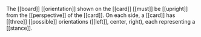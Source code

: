 The [[board]] [[orientation]] shown on the [[card]] [[must]] be [[upright]] from the [[perspective]] of the [[card]]. On each side, a [[card]] has [[three]] [[possible]] orientations ([[left]], center, right), each representing a [[stance]].